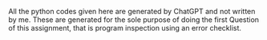 All the python codes given here are generated by ChatGPT and not written by me. These are generated for the sole purpose of doing the first Question of this assignment, that is program inspection using an error checklist.
